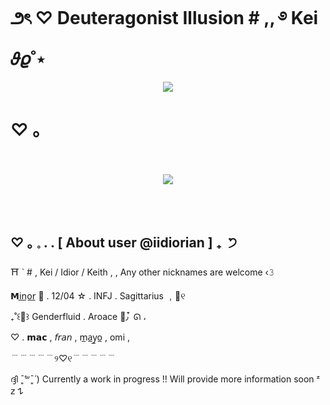 # ౨ৎ ♡ Deuteragonist Illusion # ,, ࿔ Kei 𝜗𝜚˚⋆
<p align="center">
  <img src="https://github.com/DeuteragonistIllusion/DeuteragonistIllusion/assets/167505683/c0f815c5-536f-481f-92fd-263ef25960a8"/>
</p>

# ♡ ｡
ㅤㅤㅤㅤㅤㅤㅤㅤ
<p align="center">
<img src="https://github.com/DeuteragonistIllusion/DeuteragonistIllusion/assets/167505683/fe85643b-753a-4271-8cdc-7d5b0860cb80"/>
</p>
ㅤㅤㅤㅤㅤㅤㅤㅤㅤㅤㅤㅤㅤㅤㅤㅤㅤㅤㅤㅤㅤㅤㅤㅤㅤㅤㅤㅤㅤ

#
## ♡ ｡ 𓈒 . . [ About user @iidiorian ] ₊ ݁ ੭ㅤㅤㅤㅤ

⛩️ ` # , Kei / Idior / Keith , , Any other nicknames are welcome ‹𝟹

𝗠i̲n̲o̲r̲ 🏮 . 12/04 ☆ . INFJ . Sagittarius ﹐💌୧

₊˚꒰🍓꒱ Genderfluid . Aroace 🍁٫ ໋ ᘏ ،

♡ . 𝗺𝗮𝗰 , 𝘧𝘳𝘢𝘯 , m̲a̲y̲o̲ , omi ,


﹉﹉﹉﹉﹉୨♡୧﹉﹉﹉﹉﹉

ദ്ദി ˉ͈̀꒳ˉ͈́ ) Currently a work in progress !! Will provide more information soon ᶻ 𝗓 𐰁
